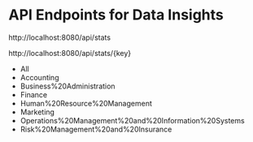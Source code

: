 # API Endpoints for Data Insights

http://localhost:8080/api/stats

http://localhost:8080/api/stats/{key}

- All
- Accounting
- Business%20Administration
- Finance
- Human%20Resource%20Management
- Marketing
- Operations%20Management%20and%20Information%20Systems
- Risk%20Management%20and%20Insurance
